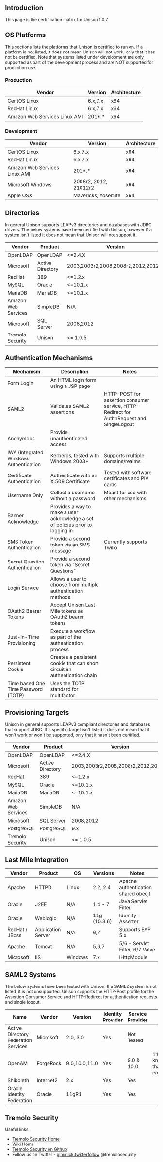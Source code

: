Introduction
------------

This page is the certification matrix for Unison 1.0.7.

OS Platforms
------------

This sections lists the platforms that Unison is certified to run on. If a platform is not listed, it does not mean Unison will not work, only that it has not be certified. Note that systems listed under development are only supported as part of the development process and are NOT supported for production use.

### Production

| Vendor                        | Version | Architecture |
|-------------------------------|---------|--------------|
| CentOS Linux                  | 6.x,7.x     | x64          |
| RedHat Linux                  | 6.x,7.x     | x64          |
| Amazon Web Services Linux AMI | 201*.\* | x64          |

### Development

| Vendor                        | Version               | Architecture |
|-------------------------------|-----------------------|--------------|
| CentOS Linux                  | 6.x,7.x                   | x64          |
| RedHat Linux                  | 6.x,7.x                   | x64          |
| Amazon Web Services Linux AMI | 201*.\*               | x64          |
| Microsoft Windows             | 2008r2, 2012, 21012r2 | x64          |
| Apple OSX                     | Mavericks, Yosemite   | x64          |

Directories
-----------

In general Unison supports LDAPv3 directories and databases with JDBC drivers. The below systems have been certified with Unison, however if a system isn't listed it does not mean that Unison will not support it.

| Vendor              | Product          | Version                             | Notes |
|---------------------|------------------|-------------------------------------|-------|
| OpenLDAP            | OpenLDAP         | &lt;=2.4.X                          |       |
| Microsoft           | Active Directory | 2003,2003r2,2008,2008r2,2012,2012r2 |       |
| RedHat              | 389              | &lt;=1.2.x                          |       |
| MySQL               | Oracle           | &lt;=10.1.x                            |       |
| MariaDB               | MariaDB           | &lt;=10.1.x                            |       |
| Amazon Web Services | SimpleDB         | N/A                                 |       |
| Microsoft           | SQL Server       | 2008,2012                           |       |
| Tremolo Security    | Unison           | &lt;= 1.0.5                         |       |

Authentication Mechanisms
-------------------------

| Mechanism                              | Description                                                                     | Notes                                                                                     |
|----------------------------------------|---------------------------------------------------------------------------------|-------------------------------------------------------------------------------------------|
| Form Login                             | An HTML login form using a JSP page                                             |                                                                                           |
| SAML2                                  | Validates SAML2 assertions                                                      | HTTP-POST for assertion consumer service, HTTP-Redirect for AuthnRequest and SingleLogout |
| Anonymous                              | Provide unauthenticated access                                                  |                                                                                           |
| IWA (Integrated Windows Authentication | Kerberos, tested with Windows 2003+                                             | Supports multiple domains/realms                                                          |
| Certificate Authentication             | Authenticate with an X.509 Certificate                                          | Tested with software certificates and PIV cards                                           |
| Username Only                          | Collect a username without a password                                           | Meant for use with other mechanisms                                                       |
| Banner Acknowledge                     | Provides a way to make a user acknowledge a set of policies prior to logging in |                                                                                           |
| SMS Token Authentication               | Provide a second token via an SMS message                                       | Currently supports Twilio                                                                 |
| Secret Question Authentication         | Provide a second token via "Secret Questions"                                   |                                                                                           |
| Login Service                          | Allows a user to choose from multiple authentication methods                    |                                                                                           |
| OAuth2 Bearer Tokens                   | Accept Unison Last Mile tokens as OAuth2 bearer tokens                          |                                                                                           |
| Just-In-Time Provisioning              | Execute a workflow as part of the authentication process                        |                                                                                           |
| Persistent Cookie                      | Creates a persistent cookie that can short circuit an authentication chain      |                                                                                           |
| Time based One Time Password (TOTP)    | Uses the TOTP standard for multifactor                                          |                                                                                           |

Provisioning Targets
--------------------

Unison in general supports LDAPv3 compliant directories and databases that support JDBC. If a specific target isn't listed it does not mean that it won't work or won't be supported, only that it hasn't been certified.

| Vendor              | Product          | Version                             | Notes |
|---------------------|------------------|-------------------------------------|-------|
| OpenLDAP            | OpenLDAP         | &lt;=2.4.X                          |       |
| Microsoft           | Active Directory | 2003,2003r2,2008,2008r2,2012,2012r2 |       |
| RedHat              | 389              | &lt;=1.2.x                          |       |
| MySQL               | Oracle           | &lt;=10.1.x                            |       |
| MariaDB               | MariaDB           | &lt;=10.1.x                            |       |
| Amazon Web Services | SimpleDB         | N/A                                 |       |
| Microsoft           | SQL Server       | 2008,2012                           |       |
| PostgreSQL          | PostgreSQL       | 9.x                                 |       |
| Tremolo Security    | Unison           | &lt;= 1.0.5                         |       |

Last Mile Integration
---------------------

| Vendor         | Product            | OS      | Versions     | Notes                               |
|----------------|--------------------|---------|--------------|-------------------------------------|
| Apache         | HTTPD              | Linux   | 2.2, 2.4     | Apache authentication shared obecjt |
| Oracle         | J2EE               | N/A     | 1.4 - 7      | Java Servlet Filter                 |
| Oracle         | Weblogic           | N/A     | 11g (10.3.6) | Identity Asserter                   |
| RedHat / JBoss | Application Server | N/A     | 6,7          | Supports EAP 5.x                    |
| Apache         | Tomcat             | N/A     | 5,6,7        | 5/6 - Servlet Filter, 6/7 Valve     |
| Microsoft      | IIS                | Windows | 7.x          | IHttpModule                         |

SAML2 Systems
-------------

The below systems have been tested with Unison. If a SAML2 system is not listed, it is not unsupported. Unison supports the HTTP-Post profile for the Assertion Consumer Service and HTTP-Redirect for authentication requests and single logout.

| Name                                 | Vendor    | Version       | Identity Provider | Service Provider | Notes                                          |
|--------------------------------------|-----------|---------------|-------------------|------------------|------------------------------------------------|
| Active Directory Federation Services | Microsoft | 2.0, 3.0      | Yes               | Not Tested       |                                                |
| OpenAM                               | ForgeRock | 9.0,10.0,11.0 | Yes               | 9.0 & 10.0       | 11.0 has a known bug that breaks compatability |
| Shiboleth                            | Internet2 | 2.x           | Yes               | Yes              |                                                |
| Oracle Identity Federation           | Oracle    | 11gR1         | Yes               | Yes              |                                                |

Tremolo Security
----------------
Useful links

* [Tremolo Security Home](https://www.tremolosecurity.com/)
* [Wiki Home](https://www.tremolosecurity.com/wiki/#!index.md)
* [Tremolo Security on Github](https://www.github.com/tremolosecurity/)
* Follow us on Twitter - [gimmick:twitterfollow](tremolosecurity) @tremolosecurity
